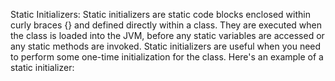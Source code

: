 Static Initializers:
Static initializers are static code blocks enclosed within curly braces {} and defined directly within a class.
They are executed when the class is loaded into the JVM, before any static variables are accessed or any static methods are invoked.
Static initializers are useful when you need to perform some one-time initialization for the class.
Here's an example of a static initializer:
